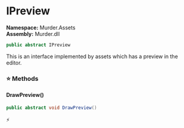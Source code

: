 # IPreview

**Namespace:** Murder.Assets \
**Assembly:** Murder.dll

```csharp
public abstract IPreview
```

This is an interface implemented by assets which has a preview in the editor.

### ⭐ Methods
#### DrawPreview()
```csharp
public abstract void DrawPreview()
```



⚡